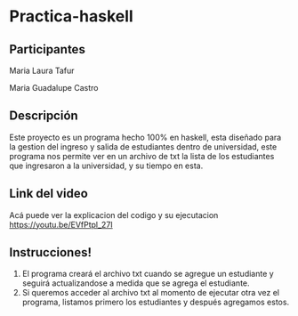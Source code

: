# Practica-haskell

 ## Participantes 

Maria Laura Tafur 

Maria Guadalupe Castro

## Descripción 

Este proyecto es un programa hecho 100% en haskell, esta diseñado para la gestion del ingreso y salida de estudiantes dentro de universidad, este programa nos permite ver en un archivo de txt la lista de los estudiantes que ingresaron a la universidad, y su tiempo en esta.

## Link del video 
Acá puede ver la explicacion del codigo y su ejecutacion https://youtu.be/EVfPtpl_27I

## Instrucciones! 
1. El programa creará el archivo txt cuando se agregue un estudiante y seguirá actualizandose a medida que se agrega el estudiante.
2. Si queremos acceder al archivo txt al momento de ejecutar otra vez el programa, listamos primero los estudiantes y después agregamos estos.
